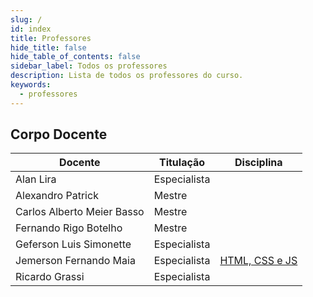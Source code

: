 ```yaml
---
slug: /
id: index
title: Professores
hide_title: false
hide_table_of_contents: false
sidebar_label: Todos os professores
description: Lista de todos os professores do curso.
keywords:
  - professores
---
```


## Corpo Docente

|Docente|Titulação|Disciplina|
|-|-|-|
|Alan Lira|Especialista||
|Alexandro Patrick|Mestre||
|Carlos Alberto Meier Basso|Mestre||
|Fernando Rigo Botelho|Mestre||
|Geferson Luis Simonette|Especialista||
|Jemerson Fernando Maia|Especialista|[HTML, CSS e JS](../docs/html-css-js)|
|Ricardo Grassi|Especialista||
